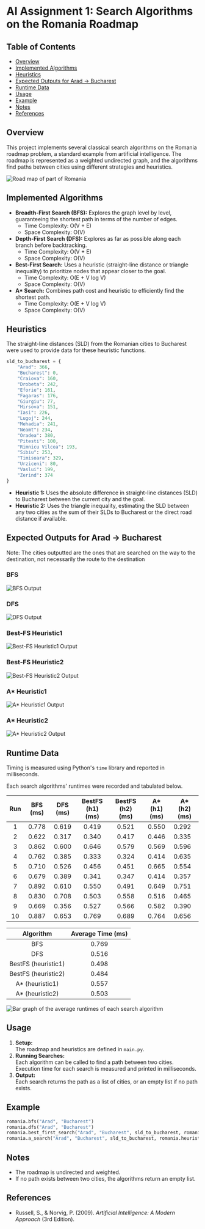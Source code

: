 # AI Assignment 1: Search Algorithms on the Romania Roadmap

## Table of Contents

- [Overview](#overview)
- [Implemented Algorithms](#implemented-algorithms)
- [Heuristics](#heuristics)
- [Expected Outputs for Arad -> Bucharest](#expected-outputs-for-arad---bucharest)
- [Runtime Data](#runtime-data)
- [Usage](#usage)
- [Example](#example)
- [Notes](#notes)
- [References](#references)

## Overview

This project implements several classical search algorithms on the Romania roadmap problem, a standard example from artificial intelligence. The roadmap is represented as a weighted undirected graph, and the algorithms find paths between cities using different strategies and heuristics.

![Road map of part of Romania](./images/RomanianRoadmap.png)

## Implemented Algorithms

- **Breadth-First Search (BFS):** Explores the graph level by level, guaranteeing the shortest path in terms of the number of edges.
    - Time Complexity: O(V + E)
    - Space Complexity: O(V)
- **Depth-First Search (DFS):** Explores as far as possible along each branch before backtracking.
    - Time Complexity: O(V + E)
    - Space Complexity: O(V)
- **Best-First Search:** Uses a heuristic (straight-line distance or triangle inequality) to prioritize nodes that appear closer to the goal.
    - Time Complexity: O(E + V log V)
    - Space Complexity: O(V)
- **A\* Search:** Combines path cost and heuristic to efficiently find the shortest path.
    - Time Complexity: O(E + V log V)
    - Space Complexity: O(V)

## Heuristics

The straight-line distances (SLD) from the Romanian cities to Bucharest were used to provide data for these heuristic functions. 
```python
sld_to_bucharest = {
    "Arad": 366, 
    "Bucharest": 0, 
    "Craiova": 160, 
    "Drobeta": 242,
    "Eforie": 161, 
    "Fagaras": 176, 
    "Giurgiu": 77, 
    "Hirsova": 151,
    "Iasi": 226, 
    "Lugoj": 244, 
    "Mehadia": 241, 
    "Neamt": 234,
    "Oradea": 380, 
    "Pitesti": 100, 
    "Rimnicu Vilcea": 193,
    "Sibiu": 253, 
    "Timisoara": 329, 
    "Urziceni": 80, 
    "Vaslui": 199,
    "Zerind": 374
}
```
- **Heuristic 1:** Uses the absolute difference in straight-line distances (SLD) to Bucharest between the current city and the goal.
- **Heuristic 2:** Uses the triangle inequality, estimating the SLD between any two cities as the sum of their SLDs to Bucharest or the direct road distance if available.

## Expected Outputs for Arad -> Bucharest

Note: The cities outputted are the ones that are searched on the way to the destination, not necessarily the route to the destination

### BFS
![BFS Output](./images/bfs_output.png)

### DFS
![DFS Output](./images/dfs_output.png)

### Best-FS Heuristic1
![Best-FS Heuristic1 Output](./images/bestfs_h1_output.png)

### Best-FS Heuristic2
![Best-FS Heuristic2 Output](./images/bestfs_h2_output.png)

### A* Heuristic1
![A* Heuristic1 Output](./images/a_h1_output.png)

### A* Heuristic2
![A* Heuristic2 Output](./images/a_h2_output.png)

## Runtime Data

Timing is measured using Python's `time` library and reported in milliseconds.

Each search algorithms' runtimes were recorded and tabulated below.

| Run | BFS (ms) | DFS (ms) | BestFS (h1) (ms) | BestFS (h2) (ms) | A* (h1) (ms) | A* (h2) (ms) |
|:---:|:--------:|:--------:|:----------------:|:----------------:|:------------:|--------------|
| 1   | 0.778    | 0.619    | 0.419            | 0.521            | 0.550        | 0.292        |
| 2   | 0.622    | 0.317    | 0.340            | 0.417            | 0.446        | 0.335        |
| 3   | 0.862    | 0.600    | 0.646            | 0.579            | 0.569        | 0.596        |
| 4   | 0.762    | 0.385    | 0.333            | 0.324            | 0.414        | 0.635        |
| 5   | 0.710    | 0.526    | 0.456            | 0.451            | 0.665        | 0.554        |
| 6   | 0.679    | 0.389    | 0.341            | 0.347            | 0.414        | 0.357        |
| 7   | 0.892    | 0.610    | 0.550            | 0.491            | 0.649        | 0.751        |
| 8   | 0.830    | 0.708    | 0.503            | 0.558            | 0.516        | 0.465        |
| 9   | 0.669    | 0.356    | 0.527            | 0.566            | 0.582        | 0.390        |
| 10  | 0.887    | 0.653    | 0.769            | 0.689            | 0.764        | 0.656        |

| Algorithm                | Average Time (ms) |
|:------------------------:|:-----------------:|
| BFS                      | 0.769             |
| DFS                      | 0.516             |
| BestFS (heuristic1)      | 0.498             |
| BestFS (heuristic2)      | 0.484             |
| A* (heuristic1)          | 0.557             |
| A* (heuristic2)          | 0.503             |

![Bar graph of the average runtimes of each search algorithm](./images/BarGraph.png)

## Usage

1. **Setup:**  
   The roadmap and heuristics are defined in `main.py`.
2. **Running Searches:**  
   Each algorithm can be called to find a path between two cities. Execution time for each search is measured and printed in milliseconds.
3. **Output:**  
   Each search returns the path as a list of cities, or an empty list if no path exists.

## Example

```python
romania.bfs("Arad", "Bucharest")
romania.dfs("Arad", "Bucharest")
romania.best_first_search("Arad", "Bucharest", sld_to_bucharest, romania.heuristic1)
romania.a_search("Arad", "Bucharest", sld_to_bucharest, romania.heuristic2)
```

## Notes

- The roadmap is undirected and weighted.
- If no path exists between two cities, the algorithms return an empty list.

## References

- Russell, S., & Norvig, P. (2009). *Artificial Intelligence: A Modern Approach* (3rd Edition).